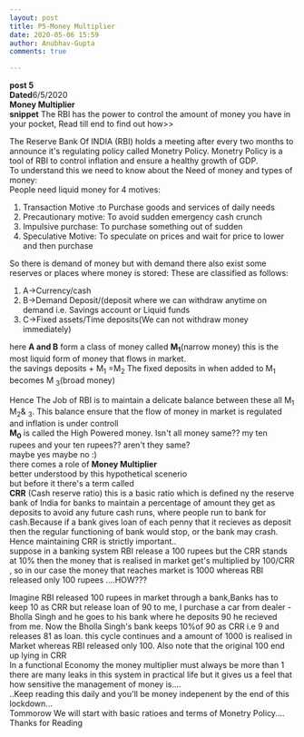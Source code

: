 ```yaml
---
layout: post
title: P5-Money Multiplier
date: 2020-05-06 15:59
author: Anubhav-Gupta
comments: true

---
```

<style>
    header{
      
     background-color: rgba(249, 241 ,241 , 0.7);
         font-weight: bolder;
         font-size: larger;
         font-family: fantasy;
        }
    
      body{
        background-image: url("https://i.postimg.cc/DzrGXK0w/bharath-g-s-a-LGi-PJ4-XRO4-unsplash.jpg");
      }
      </style>


**post 5** <br/>
**Dated**6/5/2020<br/>
**Money Multiplier** <br/>
**snippet** The RBI has the power to control the amount of money you have in your pocket, Read till end to find out how>><br/>

The Reserve Bank Of INDIA (RBI) holds a meeting after every two months to announce it's regulating policy called Monetry Policy. Monetry Policy is a tool of RBI to control inflation and ensure a healthy growth of GDP.<br/>
To understand this we need to know about the Need of money and types of money:<br/>
People need liquid money for 4 motives:<br/>
1. Transaction Motive :to Purchase goods and services of daily needs<br/>
2. Precautionary motive: To avoid sudden emergency cash crunch<br/>
3. Impulsive purchase: To purchase something out of sudden <br/>
4. Speculative Motive: To speculate on prices and wait for price to lower and then purchase<br/>

So there is demand of money but with demand there also exist some reserves or places where money is stored: These are classified as follows:<br/>

1. A->Currency/cash
2. B->Demand Deposit/(deposit where we can withdraw anytime on demand i.e. Savings account or Liquid funds<br/>
3. C->Fixed assets/Time deposits(We can not withdraw money immediately)

here **A and B** form a class of money called **M<sub>1</sub>**(narrow money) this is the most liquid form of money that flows in market.<br/>
the savings deposits + M<sub>1</sub> =M<sub>2</sub>
The fixed deposits in when added to M<sub>1</sub> becomes M <sub>3</sub>(broad money)

Hence The Job of RBI is to maintain a delicate balance between these all M<sub>1</sub> M<sub>2</sub>& <sub>3</sub>. This balance ensure that the flow of money in market is regulated and inflation is under controll    <br/>
**M<sub>0</sub>** is called the High Powered money. Isn't all money same?? my ten rupees and your ten rupees?? aren't they same? <br/>
maybe yes maybe no :)<br/>
there comes a role of **Money Multiplier**<br/>
better understood by this hypothetical scenerio<br/>
but before it there's a term called<br/> 
**CRR** (Cash reserve ratio) this is a basic ratio which is defined ny the reserve bank of India for banks to maintain a percentage of amount they get as deposits to avoid any future cash runs, where people run to bank for cash.Because if a bank gives loan of each penny that it recieves as deposit then the regular functioning of bank would stop, or the bank may crash. Hence maintaining CRR is strictly important..<br/>
suppose in a banking system RBI release a 100 rupees but the CRR stands at 10% then the money that is realised in market get's multiplied by 100/CRR , so in our case the money that reaches market is 1000 whereas RBI released only 100 rupees ....HOW???

Imagine RBI released 100 rupees in market through a bank,Banks has to keep 10 as CRR but release loan of 90 to me, I purchase a car from dealer - Bholla Singh and he goes to his bank where he deposits 90 he recieved from me. Now the Bholla Singh's bank keeps 10%of 90 as CRR i.e 9 and releases 81 as loan.
this cycle continues and a amount of 1000 is realised in Market whereas RBI released only 100. Also note that the original 100 end up lying in CRR <br/>
In a functional Economy the money multiplier must always be more than 1<br/>
there are many leaks in this system in practical life but it gives us a feel that how sensitive the management of money is....<br/>
..Keep reading this daily and you'll be money indepenent by the end of this lockdown...
<br/> Tommorow We will start with basic ratioes and terms of Monetry Policy....<br/>
Thanks for Reading
